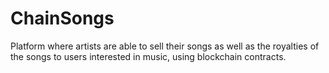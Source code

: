 # ChainSongs

Platform where artists are able to sell their songs as well as the royalties of the songs to users interested in music, using blockchain contracts.
